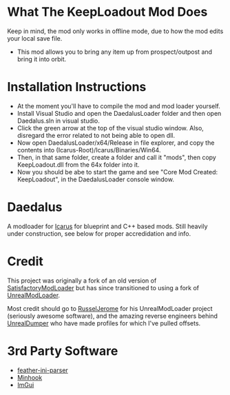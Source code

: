 # What The KeepLoadout Mod Does
Keep in mind, the mod only works in offline mode, due to how the mod edits your local save file. 
* This mod allows you to bring any item up from prospect/outpost and bring it into orbit.

# Installation Instructions
* At the moment you'll have to compile the mod and mod loader yourself.
* Install Visual Studio and open the DaedalusLoader folder and then open Daedalus.sln in visual studio.
* Click the green arrow at the top of the visual studio window.  Also, disregard the error related to not being able to open dll.
* Now open DaedalusLoader/x64/Release in file explorer, and copy the contents into (Icarus-Root)/Icarus/Binaries/Win64.
* Then, in that same folder, create a folder and call it "mods", then copy KeepLoadout.dll from the 64x folder into it.
* Now you should be abe to start the game and see "Core Mod Created: KeepLoadout", in the DaedalusLoader console window.

# Daedalus
A modloader for [Icarus](https://store.steampowered.com/app/1149460/ICARUS/) for blueprint and
C++ based mods. Still heavily under construction, see below for proper accredidation and info.

# Credit
This project was originally a fork of an old version of 
[SatisfactoryModLoader](https://github.com/satisfactorymodding/SatisfactoryModLoader) but has since
transitioned to using a fork of [UnrealModLoader](https://github.com/RussellJerome/UnrealModLoader).

Most credit should go to [RusselJerome](https://github.com/RussellJerome) for his UnrealModLoader project
(seriously awesome software), and the amazing reverse engineers behind [UnrealDumper](https://github.com/guttir14/UnrealDumper-4.25)
who have made profiles for which I've pulled offsets.

# 3rd Party Software
  * [feather-ini-parser](https://github.com/Turbine1991/cpp-feather-ini-parser)
  * [Minhook](https://github.com/TsudaKageyu/minhook)
  * [ImGui](https://github.com/ocornut/imgui)
